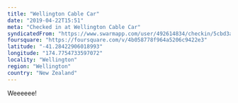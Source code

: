 ```yaml
---
title: "Wellington Cable Car"
date: "2019-04-22T15:51"
meta: "Checked in at Wellington Cable Car"
syndicatedFrom: "https://www.swarmapp.com/user/492614834/checkin/5cbd3a53446ea6002c123450"
foursquare: "https://foursquare.com/v/4b058778f964a5206c9422e3"
latitude: "-41.28422906018993"
longitude: "174.7754733597072"
locality: "Wellington"
region: "Wellington"
country: "New Zealand"
---
```

Weeeeee!
